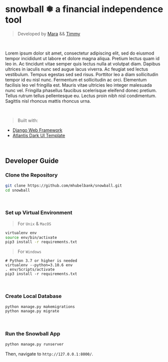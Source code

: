 # **snowball**  ❅  a financial independence tool

> Developed by [Mara](https://github.com/mhubelbank) && [Timmy](https://github.com/M-Allahham)

<br />

Lorem ipsum dolor sit amet, consectetur adipiscing elit, sed do eiusmod tempor incididunt ut labore et dolore magna aliqua. Pretium lectus quam id leo in. Ac tincidunt vitae semper quis lectus nulla at volutpat diam. Dapibus ultrices in iaculis nunc sed augue lacus viverra. Ac feugiat sed lectus vestibulum. Tempus egestas sed sed risus. Porttitor leo a diam sollicitudin tempor id eu nisl nunc. Fermentum et sollicitudin ac orci. Elementum facilisis leo vel fringilla est. Mauris vitae ultricies leo integer malesuada nunc vel. Fringilla phasellus faucibus scelerisque eleifend donec pretium. Tellus rutrum tellus pellentesque eu. Lectus proin nibh nisl condimentum. Sagittis nisl rhoncus mattis rhoncus urna.

<br />

> Built with:

- [Django Web Framework](https://www.djangoproject.com/)
- [Atlantis Dark UI Template](https://appseed.us/product/atlantis-dark/django/)
  
<br />

## Developer Guide

### Clone the Repository

```bash
git clone https://github.com/mhubelbank/snowball.git
cd snowball
```

<br />

### Set up Virtual Environment
> For `Unix` & `MacOS` 

```bash
virtualenv env
source env/bin/activate
pip3 install -r requirements.txt
```

> For `Windows` 
```
# Python 3.7 or higher is needed
virtualenv --python=3.10.6 env
. env/Scripts/activate
pip3 install -r requirements.txt 
```

<br />

### Create Local Database
```bash
python manage.py makemigrations
python manage.py migrate
```

<br />

### Run the Snowball App

```bash
python manage.py runserver
```

Then, navigate to `http://127.0.0.1:8000/`. 

<br />
